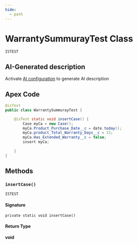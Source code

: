 ```yaml
---
hide:
  - path
---
```


# WarrantySummurayTest Class

`ISTEST`

## AI-Generated description

Activate [AI configuration](https://sfdx-hardis.cloudity.com/salesforce-ai-setup/) to generate AI description

## Apex Code

```java
@isTest
public class WarrantySummurayTest {

    @isTest static void insertCase() {
        Case myCa = new Case();
        myCa.Product_Purchase_Date__c = date.today();
        myCa.product_Total_Warranty_Days__c = 13;
        myCa.Has_Extended_Warranty__c = false;
        insert myCa;
        
    }
}
```

## Methods
### `insertCase()`

`ISTEST`

#### Signature
```apex
private static void insertCase()
```

#### Return Type
**void**